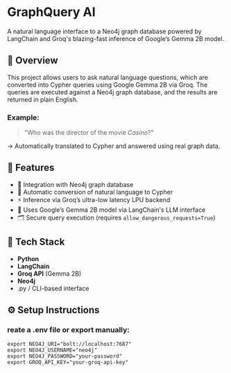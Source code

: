 # GraphQuery AI

A natural language interface to a Neo4j graph database powered by LangChain and Groq's blazing-fast inference of Google’s Gemma 2B model.

## 🚀 Overview

This project allows users to ask natural language questions, which are converted into Cypher queries using Google Gemma 2B via Groq. The queries are executed against a Neo4j graph database, and the results are returned in plain English.

### Example:

> "Who was the director of the movie *Casino*?"

→ Automatically translated to Cypher and answered using real graph data.

## 🧠 Features

- 🔗 Integration with Neo4j graph database
- 🧾 Automatic conversion of natural language to Cypher
- ⚡ Inference via Groq’s ultra-low latency LPU backend
- 🧠 Uses Google’s Gemma 2B model via LangChain's LLM interface
- 🗂️ Secure query execution (requires `allow_dangerous_requests=True`)

## 🔧 Tech Stack

- **Python**
- **LangChain**
- **Groq API** (Gemma 2B)
- **Neo4j**
- .py / CLI-based interface 

## ⚙️ Setup Instructions

### reate a .env file or export manually:
```
export NEO4J_URI="bolt://localhost:7687"
export NEO4J_USERNAME="neo4j"
export NEO4J_PASSWORD="your-password"
export GROQ_API_KEY="your-groq-api-key"
```